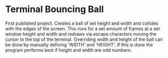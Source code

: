 # Terminal Bouncing Ball

First published project. Creates a ball of set height and width and collides with the edges of the screen. This runs for a set amount of frames at a set window height and width and redraws via escape characters moving the cursor to the top of the terminal. Overriding width and height of the ball can be done by manually defining 'WIDTH' and 'HEIGHT'. If this is done the program performs best if height and width are odd numbers.
